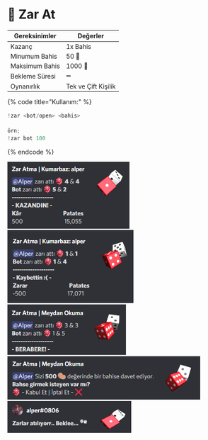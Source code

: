 # 🎲 Zar At

| Gereksinimler  | Değerler            |
| -------------- | ------------------- |
| Kazanç         | 1x Bahis            |
| Minumum Bahis  | 50 🥔               |
| Maksimum Bahis | 1000 🥔             |
| Bekleme Süresi | ➖                   |
| Oynanırlık     | Tek ve Çift Kişilik |

{% code title="Kullanım:" %}
```scala
!zar <bot/open> <bahis>

örn;
!zar bot 100
```
{% endcode %}

![](<../../../.gitbook/assets/image (62).png>)![](<../../../.gitbook/assets/image (41).png>)![](<../../../.gitbook/assets/image (24).png>)![](<../../../.gitbook/assets/image (5).png>)![](../../../.gitbook/assets/image.png)
